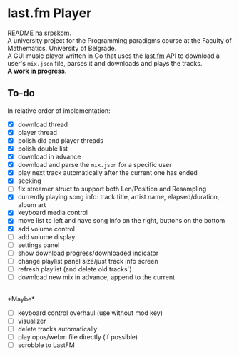 # last.fm Player
[README na srpskom](README-sr.md). <br>
A university project for the Programming paradigms course at the Faculty of Mathematics, University of Belgrade.<br>
A GUI music player written in Go that uses the [last.fm](https://www.last.fm/) API to download a user's `mix.json` file, parses it and downloads and plays the tracks. <br> **A work in progress**.

## To-do
In relative order of implementation:
- [x] download thread
- [x] player thread 
- [x] polish dld and player threads 
- [x] polish double list 
- [x] download in advance
- [x] download and parse the `mix.json` for a specific user
- [x] play next track automatically after the current one has ended
- [x] seeking
- [ ] fix streamer struct to support both Len/Position and Resampling
- [x] currently playing song info: track title, artist name, elapsed/duration, album art
- [x] keyboard media control
- [x] move list to left and have song info on the right, buttons on the bottom
- [x] add volume control
- [ ] add volume display
- [ ] settings panel
- [ ] show download progress/downloaded indicator
- [ ] change playlist panel size/just track info screen
- [ ] refresh playlist (and delete old tracks`)
- [ ] download new mix in advance, append to the current

<br>
*Maybe*

- [ ] keyboard control overhaul (use without mod key)
- [ ] visualizer
- [ ] delete tracks automatically
- [ ] play opus/webm file directly (if possible)
- [ ] scrobble to LastFM
